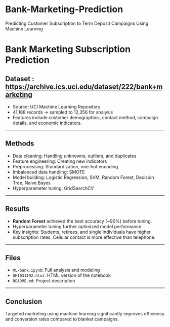 # Bank-Marketing-Prediction
Predicting Customer Subscription to Term Deposit Campaigns Using Machine Learning
# Bank Marketing Subscription Prediction

## Dataset : https://archive.ics.uci.edu/dataset/222/bank+marketing
- Source: UCI Machine Learning Repository
- 41,188 records → sampled to 12,356 for analysis
- Features include customer demographics, contact method, campaign details, and economic indicators.

---

## Methods
- Data cleaning: Handling unknowns, outliers, and duplicates
- Feature engineering: Creating new indicators
- Preprocessing: Standardization, one-hot encoding
- Imbalanced data handling: SMOTE
- Model building: Logistic Regression, SVM, Random Forest, Decision Tree, Naive Bayes
- Hyperparameter tuning: GridSearchCV

---

## Results
- **Random Forest** achieved the best accuracy (~90%) before tuning.
- Hyperparameter tuning further optimized model performance.
- Key insights: Students, retirees, and single individuals have higher subscription rates. Cellular contact is more effective than telephone.

---

## Files
- `ML-bank.ipynb`: Full analysis and modeling
- `GH1031192.html`: HTML version of the notebook
- `README.md`: Project description

---

## Conclusion
Targeted marketing using machine learning significantly improves efficiency and conversion rates compared to blanket campaigns.

